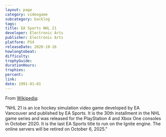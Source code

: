 ```yaml
---
layout: page
category: videogame
subcategory: backlog
tags:
title: EA Sports NHL 21
developer: Electronic Arts
publisher: Electronic Arts
platform: PS4
releaseDate: 2020-10-16
howlongtobeat:
difficulty:
trophyGuide:
durationHours:
trophies:
percent:
link:
date: 1991-01-01
---
```


From [Wikipedia](https://en.wikipedia.org/wiki/NHL_21):

"NHL 21 is an ice hockey simulation video game developed by EA Vancouver and published by EA Sports. It is the 30th installment in the NHL game series and was released for the PlayStation 4 and Xbox One consoles in October 2020. It is the last EA Sports title to run on the Ignite engine. The online servers will be retired on October 6, 2025."
